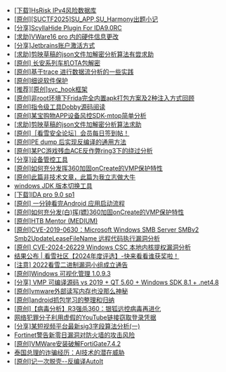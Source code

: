 + [[下载]HsRisk IPv4风险数据库](https://bbs.kanxue.com/thread-285213.htm)
+ [[原创][SUCTF2025]SU_APP,SU_Harmony出题小记](https://bbs.kanxue.com/thread-285264.htm)
+ [[分享]ScyllaHide Plugin For IDA9.0RC](https://bbs.kanxue.com/thread-284937.htm)
+ [[求助]VWare16 pro 内的硬件信息更改](https://bbs.kanxue.com/thread-278766.htm)
+ [[分享]Jetbrains账户激活方式](https://bbs.kanxue.com/thread-284298.htm)
+ [[求助]剪映草稿的json文件加解密分析算法有尝求助](https://bbs.kanxue.com/thread-285223.htm)
+ [[原创]  长安系列车机OTA包解密](https://bbs.kanxue.com/thread-285256.htm)
+ [[原创]基于trace 进行数据流分析的一些实践](https://bbs.kanxue.com/thread-285243.htm)
+ [[原创]细说软件保护](https://bbs.kanxue.com/thread-284629.htm)
+ [[推荐][原创]svc_hook框架](https://bbs.kanxue.com/thread-284713.htm)
+ [[原创]非root环境下Frida完全内置apk打包方案及2种注入方式回顾](https://bbs.kanxue.com/thread-284482.htm)
+ [[原创]指令级工具Dobby源码阅读](https://bbs.kanxue.com/thread-273487.htm)
+ [[原创]某宝购物APP设备风控SDK-mtop简单分析](https://bbs.kanxue.com/thread-284241.htm)
+ [[求助]剪映草稿的json文件加解密分析算法求助](https://bbs.kanxue.com/thread-285223.htm)
+ [[原创]［看雪安全论坛］会员每日签到帖！](https://bbs.kanxue.com/thread-128928.htm)
+ [[原创]PE dump 后实现反编译的通用方法](https://bbs.kanxue.com/thread-284958.htm)
+ [[原创]某PC游戏残血ACE反作弊ring3下的绕过分析](https://bbs.kanxue.com/thread-284667.htm)
+ [[分享]设备管控工具](https://bbs.kanxue.com/thread-285094.htm)
+ [[原创]如何充分发挥360加固onCreate的VMP保护特性](https://bbs.kanxue.com/thread-285241.htm)
+ [[原创]此篇非技术文章，此篇为我立志做大牛](https://bbs.kanxue.com/thread-284823.htm)
+ [windows JDK 版本切换工具](https://bbs.kanxue.com/thread-285195.htm)
+ [[下载]IDA pro 9.0 sp1](https://bbs.kanxue.com/thread-285234.htm)
+ [[原创] 一分钟看完Android 应用启动流程](https://bbs.kanxue.com/thread-284686.htm)
+ [[原创]如何充分发(白)挥(嫖)360加固onCreate的VMP保护特性](https://bbs.kanxue.com/thread-285241.htm)
+ [[原创]HTB Mentor (MEDIUM)](https://bbs.kanxue.com/thread-275785.htm)
+ [[原创]CVE-2019-0630：Microsoft Windows SMB Server SMBv2 Smb2UpdateLeaseFileName 远程代码执行漏洞分析](https://bbs.kanxue.com/thread-261315.htm)
+ [[原创] CVE-2024-26229 Windows CSC 本地内核提权漏洞分析](https://bbs.kanxue.com/thread-282185.htm)
+ [结果公布 | 看雪社区【2024年度评选】-快来看看谁获奖啦！](https://bbs.kanxue.com/thread-284945.htm)
+ [[注意] 2022看雪二进制漏洞小组成立通告](https://bbs.kanxue.com/thread-271654.htm)
+ [[原创]Windows 可视化管理 1.0.9.3](https://bbs.kanxue.com/thread-284075.htm)
+ [[分享] VMP 可编译源码 vs 2019 + QT 5.60 + Windows SDK 8.1 + .net4.8](https://bbs.kanxue.com/thread-279860.htm)
+ [[原创]vmware外部读写内存也没那么神秘](https://bbs.kanxue.com/thread-284956.htm)
+ [[原创]android抓包学习的整理和归纳](https://bbs.kanxue.com/thread-267940.htm)
+ [[原创]【病毒分析】R3强杀360：银狐远控病毒再进化](https://bbs.kanxue.com/thread-285272.htm)
+ [网络犯罪分子利用虚假的YouTube链接窃取登录凭据](https://bbs.kanxue.com/thread-285271.htm)
+ [[分享]某短视频平台最新sig3字段算法分析(一)](https://bbs.kanxue.com/thread-285211.htm)
+ [Fortinet警告新零日漏洞对防火墙的攻击风险](https://bbs.kanxue.com/thread-285270.htm)
+ [[原创]VMWare安装破解FortiGate7.4.2](https://bbs.kanxue.com/thread-284794.htm)
+ [泰国总理的诈骗经历：AI技术的潜在威胁](https://bbs.kanxue.com/thread-285275.htm)
+ [[原创]记一次脱壳--反编译AutoIt](https://bbs.kanxue.com/thread-285274.htm)
